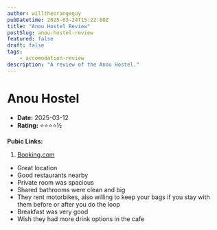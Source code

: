 ```yaml
---
author: willtheorangeguy
pubDatetime: 2025-03-24T15:22:00Z
title: "Anou Hostel Review"
postSlug: anou-hostel-review
featured: false
draft: false
tags:
    - accomodation-review
description: "A review of the Anou Hostel."
---
```


# Anou Hostel

-   **Date:** 2025-03-12
-   **Rating:** ⭐⭐⭐⭐½

**Pubic Links:**

1. [Booking.com](https://www.booking.com/hotel/la/anou-hostel.html?aid=332731&label=review_am&sid=c7f521e3328b99263d830acc16a4229b&activeTab=htReviews&dist=0&keep_landing=1&rurl=56fcc63a3a2b4470&sb_price_type=total&type=total&#tab-reviews:~:text=Great%20base%20camp%20for%20the%20loop%2C%20delicious%20breakfast)

- Great location
- Good restaurants nearby
- Private room was spacious
- Shared bathrooms were clean and big
- They rent motorbikes, also willing to keep your bags if you stay with them before or after you do the loop
- Breakfast was very good
- Wish they had more drink options in the cafe
